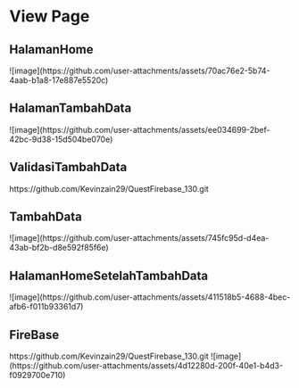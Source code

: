 <h1>View Page</h1>
<h2>HalamanHome</h2>
![image](https://github.com/user-attachments/assets/70ac76e2-5b74-4aab-b1a8-17e887e5520c)
<h2>HalamanTambahData</h2>
![image](https://github.com/user-attachments/assets/ee034699-2bef-42bc-9d38-15d504be070e)
<h2>ValidasiTambahData</h2>
https://github.com/Kevinzain29/QuestFirebase_130.git
<h2>TambahData</h2>
![image](https://github.com/user-attachments/assets/745fc95d-d4ea-43ab-bf2b-d8e592f85f6e)
<h2>HalamanHomeSetelahTambahData</h2>
![image](https://github.com/user-attachments/assets/411518b5-4688-4bec-afb6-f011b93361d7)
<h2>FireBase</h2>
https://github.com/Kevinzain29/QuestFirebase_130.git
![image](https://github.com/user-attachments/assets/4d12280d-200f-40e1-b4d3-f0929700e710)




